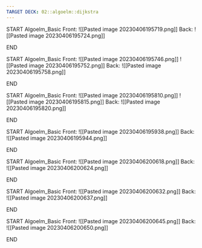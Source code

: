```yaml
---
TARGET DECK: 02::algoelm::dijkstra
---
```


START
Algoelm_Basic
Front:
![[Pasted image 20230406195719.png]]
Back:
![[Pasted image 20230406195724.png]]
<!--ID: 1680805081522-->
END

START
Algoelm_Basic
Front:
![[Pasted image 20230406195746.png]]
![[Pasted image 20230406195752.png]]
Back:
![[Pasted image 20230406195758.png]]
<!--ID: 1680805081527-->
END

START
Algoelm_Basic
Front:
![[Pasted image 20230406195810.png]]
![[Pasted image 20230406195815.png]]
Back:
![[Pasted image 20230406195820.png]]
<!--ID: 1680805081533-->
END

START
Algoelm_Basic
Front:
![[Pasted image 20230406195938.png]]
Back:
![[Pasted image 20230406195944.png]]
<!--ID: 1680805081537-->
END

START
Algoelm_Basic
Front:
![[Pasted image 20230406200618.png]]
Back:
![[Pasted image 20230406200624.png]]
<!--ID: 1680805081542-->
END

START
Algoelm_Basic
Front:
![[Pasted image 20230406200632.png]]
Back:
![[Pasted image 20230406200637.png]]
<!--ID: 1680805081547-->
END

START
Algoelm_Basic
Front:
![[Pasted image 20230406200645.png]]
Back:
![[Pasted image 20230406200650.png]]
<!--ID: 1680805081552-->
END